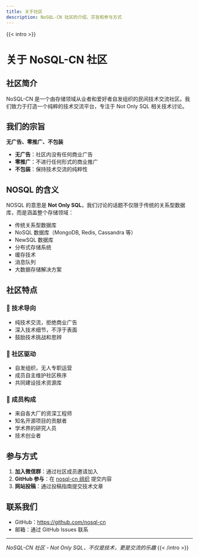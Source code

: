 ```yaml
---
title: 关于社区
description: NoSQL-CN 社区的介绍、宗旨和参与方式
---
```


{{< intro >}}
# 关于 NoSQL-CN 社区

## 社区简介

NoSQL-CN 是一个由存储领域从业者和爱好者自发组织的民间技术交流社区。我们致力于打造一个纯粹的技术交流平台，专注于 Not Only SQL 相关技术讨论。

## 我们的宗旨

**无广告、零推广、不包装**

- **无广告**：社区内没有任何商业广告
- **零推广**：不进行任何形式的商业推广
- **不包装**：保持技术交流的纯粹性

## NOSQL 的含义

NOSQL 的意思是 **Not Only SQL**，我们讨论的话题不仅限于传统的关系型数据库，而是涵盖整个存储领域：

- 传统关系型数据库
- NoSQL 数据库（MongoDB, Redis, Cassandra 等）
- NewSQL 数据库
- 分布式存储系统
- 缓存技术
- 消息队列
- 大数据存储解决方案

## 社区特点

### 🎯 技术导向
- 纯技术交流，拒绝商业广告
- 深入技术细节，不浮于表面
- 鼓励技术挑战和思辨

### 🤝 社区驱动
- 自发组织，无人专职运营
- 成员自主维护社区秩序
- 共同建设技术资源库

### 🌟 成员构成
- 来自各大厂的资深工程师
- 知名开源项目的贡献者
- 学术界的研究人员
- 技术创业者

## 参与方式

1. **加入微信群**：通过社区成员邀请加入
2. **GitHub 参与**：在 [nosql-cn 组织](https://github.com/nosql-cn) 提交内容
3. **网站投稿**：通过投稿指南提交技术文章

## 联系我们

- GitHub：https://github.com/nosql-cn
- 邮箱：通过 GitHub Issues 联系

---

*NoSQL-CN 社区 - Not Only SQL，不仅是技术，更是交流的乐趣*
{{< /intro >}}
